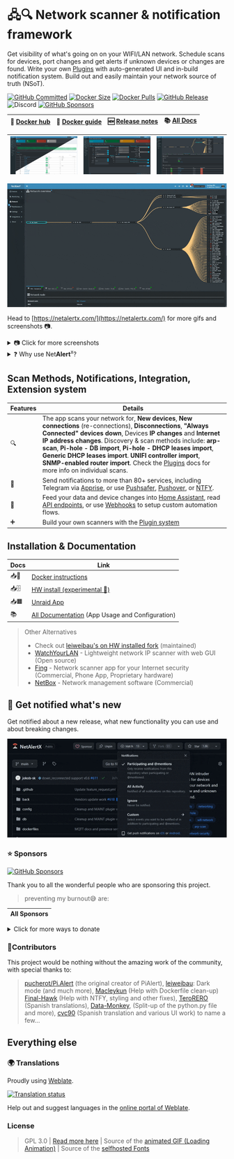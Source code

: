 # 🖧🔍 Network scanner & notification framework

Get visibility of what's going on on your WIFI/LAN network. Schedule scans for devices, port changes and get alerts if unknown devices or changes are found. Write your own [Plugins](https://github.com/jokob-sk/NetAlertX/tree/main/front/plugins#readme) with auto-generated UI and in-build notification system. Build out and easily maintain your network source of truth (NSoT).

[![GitHub Committed](https://img.shields.io/github/last-commit/jokob-sk/NetAlertX?color=40ba12&label=Committed&logo=GitHub&logoColor=fff&style=for-the-badge)](https://github.com/jokob-sk/NetAlertX)
[![Docker Size](https://img.shields.io/docker/image-size/jokobsk/netalertx?label=Size&logo=Docker&color=0aa8d2&logoColor=fff&style=for-the-badge)](https://hub.docker.com/r/jokobsk/netalertx)
[![Docker Pulls](https://img.shields.io/docker/pulls/jokobsk/netalertx?label=Pulls&logo=docker&color=0aa8d2&logoColor=fff&style=for-the-badge)](https://hub.docker.com/r/jokobsk/netalertx)
[![GitHub Release](https://img.shields.io/github/v/release/jokob-sk/NetAlertX?color=0aa8d2&logoColor=fff&logo=GitHub&style=for-the-badge)](https://github.com/jokob-sk/NetAlertX/releases)
![Discord](https://img.shields.io/discord/1274490466481602755?color=0aa8d2&logoColor=fff&logo=Discord&style=for-the-badge)
[![GitHub Sponsors](https://img.shields.io/github/sponsors/jokob-sk?style=for-the-badge)](https://github.com/sponsors/jokob-sk)

  | 🐳 [Docker hub](https://registry.hub.docker.com/r/jokobsk/netalertx) |  📑 [Docker guide](https://github.com/jokob-sk/NetAlertX/blob/main/dockerfiles/README.md) |🆕 [Release notes](https://github.com/jokob-sk/NetAlertX/releases) | 📚 [All Docs](https://github.com/jokob-sk/NetAlertX/tree/main/docs) | 
  |----------------------|----------------------| ----------------------|  ----------------------| 


  | ![Main screen][main] | ![device_details 1][device_details]  | ![Screen network][network] |
  |----------------------|----------------------| ----------------------| 

  ![network_setup][network_setup] 


Head to [https://netalertx.com/](https://netalertx.com/) for more gifs and screenshots 📷.

<details>
  <summary>📷 Click for more screenshots</summary>

  | ![presence][presence] | ![maintenance][maintenance] | ![settings][settings]  |
  |----------------------|----------------------|----------------------|
  | ![sync_hub][sync_hub] | ![report1][report1] | ![device_nmap][device_nmap]  |

</details>

<details>
  <summary>❓ Why use Net<b>Alert</b><sup>x</sup>?</summary>

  <hr>

  Most of us don't know what's going on on our home network, but we want our family and data to be safe.  _Command-line tools_ are great, but the output can be _hard to understand_ and action if you are not a network specialist.

  Net<b>Alert</b><sup>x</sup> gives you peace of mind. _Visualize and immediately report 📬_ what is going on in your network - this is the first step to enhance your _network security 🔐_. 

  Net<b>Alert</b><sup>x</sup> combines several network and other scanning tools 🔍 with notifications 📧 into one user-friendly package 📦. 

  Set up a _kill switch ☠_ for your network via a smart plug with the available [Home Assistant](https://github.com/jokob-sk/NetAlertX/blob/main/docs/HOME_ASSISTANT.md) integration. Implement custom automations with the [CSV device Exports 📤](https://github.com/jokob-sk/NetAlertX/tree/main/front/plugins/csv_backup), [Webhooks](https://github.com/jokob-sk/NetAlertX/blob/main/docs/WEBHOOK_N8N.md), or [API endpoints](https://github.com/jokob-sk/NetAlertX/blob/main/docs/API.md) features. 

  Extend the app if you want to create your own scanner [Plugin](https://github.com/jokob-sk/NetAlertX/tree/main/front/plugins#readme) and handle the results and notifications in Net<b>Alert</b><sup>x</sup>. 

  Looking forward to your contributions if you decide to share your work with the community ❤.

</details>

## Scan Methods, Notifications, Integration, Extension system

| Features    | Details    | 
|-------------|-------------|
|      🔍     |   The app scans your network for, **New devices**, **New connections** (re-connections), **Disconnections**, **"Always Connected" devices down**, Devices **IP changes** and **Internet IP address changes**. Discovery & scan methods include: **arp-scan**,  **Pi-hole - DB import**,  **Pi-hole - DHCP leases import**, **Generic DHCP leases import**. **UNIFI controller import**, **SNMP-enabled router import**. Check the [Plugins](https://github.com/jokob-sk/NetAlertX/tree/main/front/plugins#readme) docs for more info on individual scans. |
|📧           | Send notifications to more than 80+ services, including Telegram via [Apprise](https://hub.docker.com/r/caronc/apprise), or use [Pushsafer](https://www.pushsafer.com/), [Pushover](https://www.pushover.net/), or [NTFY](https://ntfy.sh/). |
|🧩           | Feed your data and device changes into [Home Assistant](https://github.com/jokob-sk/NetAlertX/blob/main/docs/HOME_ASSISTANT.md), read [API endpoints](https://github.com/jokob-sk/NetAlertX/blob/main/docs/API.md), or use [Webhooks](https://github.com/jokob-sk/NetAlertX/blob/main/docs/WEBHOOK_N8N.md) to setup custom automation flows.  |
|➕           | Build your own scanners with the [Plugin system](https://github.com/jokob-sk/NetAlertX/tree/main/front/plugins#readme) |


## Installation & Documentation
<!--- --------------------------------------------------------------------- --->

| Docs        | Link    | 
|-------------|-------------|
| 📥🐳  | [Docker instructions](https://github.com/jokob-sk/NetAlertX/blob/main/dockerfiles/README.md) 
| 📥🗄️  | [HW install (experimental 🧪)](https://github.com/jokob-sk/NetAlertX/blob/main/docs/HW_INSTALL.md) |
| 📥🟧  | [Unraid App](https://unraid.net/community/apps) |
| 📚     | [All Documentation](https://github.com/jokob-sk/NetAlertX/blob/main/docs/README.md) (App Usage and Configuration) |
 
> Other Alternatives
>
> - Check out [leiweibau's on HW installed fork](https://github.com/leiweibau/Pi.Alert/) (maintained)
> - [WatchYourLAN](https://github.com/aceberg/WatchYourLAN) - Lightweight network IP scanner with web GUI (Open source)
> - [Fing](https://www.fing.com/) - Network scanner app for your Internet security (Commercial, Phone App, Proprietary hardware)
> - [NetBox](https://netboxlabs.com/) - Network management software (Commercial)

## 🔔 Get notified what's new

Get notified about a new release, what new functionality you can use and about breaking changes. 

![Follow and star][follow_star] 

### ⭐ Sponsors

[![GitHub Sponsors](https://img.shields.io/github/sponsors/jokob-sk?style=social)](https://github.com/sponsors/jokob-sk)

Thank you to all the wonderful people who are sponsoring this project. 

> preventing my burnout😅 are:

<!-- SPONSORS-LIST DO NOT MODIFY BELOW -->
| All Sponsors |
|---|

<!-- SPONSORS-LIST DO NOT MODIFY ABOVE -->



<details>
  <summary>Click for more ways to donate</summary>
  
  <hr>

  | [![GitHub](https://i.imgur.com/emsRCPh.png)](https://github.com/sponsors/jokob-sk) | [![Buy Me A Coffee](https://i.imgur.com/pIM6YXL.png)](https://www.buymeacoffee.com/jokobsk) | [![Patreon](https://i.imgur.com/MuYsrq1.png)](https://www.patreon.com/user?u=84385063) | 
| --- | --- | --- | 

  - Bitcoin: `1N8tupjeCK12qRVU2XrV17WvKK7LCawyZM`
  - Ethereum: `0x6e2749Cb42F4411bc98501406BdcD82244e3f9C7`

  📧 Email me at [jokob@duck.com](mailto:jokob@duck.com?subject=NetAlertX) if you want to get in touch or if I should add other sponsorship platforms.

</details>

### 🙏Contributors

This project would be nothing without the amazing work of the community, with special thanks to: 

> [pucherot/Pi.Alert](https://github.com/pucherot/Pi.Alert) (the original creator of PiAlert), [leiweibau](https://github.com/leiweibau/Pi.Alert): Dark mode (and much more), [Macleykun](https://github.com/Macleykun) (Help with Dockerfile clean-up) [Final-Hawk](https://github.com/Final-Hawk) (Help with NTFY, styling and other fixes), [TeroRERO](https://github.com/terorero) (Spanish translations), [Data-Monkey](https://github.com/Data-Monkey), (Split-up of the python.py file and more), [cvc90](https://github.com/cvc90) (Spanish translation and various UI work) to name a few...


## Everything else
<!--- --------------------------------------------------------------------- --->

### 🌍 Translations 

Proudly using [Weblate](https://hosted.weblate.org/projects/pialert/).

<a href="https://hosted.weblate.org/engage/pialert/">
  <img src="https://hosted.weblate.org/widget/pialert/core/multi-auto.svg" alt="Translation status" />
</a>

Help out and suggest languages in the [online portal of Weblate](https://hosted.weblate.org/projects/pialert/core/).

### License
>  GPL 3.0 | [Read more here](LICENSE.txt) | Source of the [animated GIF (Loading Animation)](https://commons.wikimedia.org/wiki/File:Loading_Animation.gif) | Source of the [selfhosted Fonts](https://github.com/adobe-fonts/source-sans)
  


<!--- --------------------------------------------------------------------- --->
[main]:                     ./docs/img/devices_split.png                  "Main screen"
[device_details]:           ./docs/img/device_details.png                 "Screen 1"
[events]:                   ./docs/img/events.png                         "Screen 2"
[presence]:                 ./docs/img/presence.png                       "Screen 3"
[maintenance]:              ./docs/img/maintenance.png                    "Screen 4"
[network]:                  ./docs/img/network.png                        "Screen 5"
[settings]:                 ./docs/img/settings.png                       "Screen 6"
[network_setup]:            ./docs/img/network_setup.gif                  "Screen 6"
[help_faq]:                 ./docs/img/help_faq.png                       "Screen 7"
[sync_hub]:                 ./docs/img/sync_hub.png                       "Screen 8"
[notification_center]:      ./docs/img/notification_center.png            "Screen 8"
[sent_reports_text]:        ./docs/img/sent_reports_text.png              "Screen 8"
[device_nmap]:              ./docs/img/device_nmap.png                    "Screen 9"
[report1]:                  ./docs/img/report_sample.png                  "Report sample 1"
[main_dark]:                /docs/img/1_devices_dark.jpg                  "Main screen dark"
[maintain_dark]:            /docs/img/5_maintain.jpg                      "Maintain screen dark"
[follow_star]:              /docs/img/Follow_Releases_and_Star.gif        "Follow and Star"

